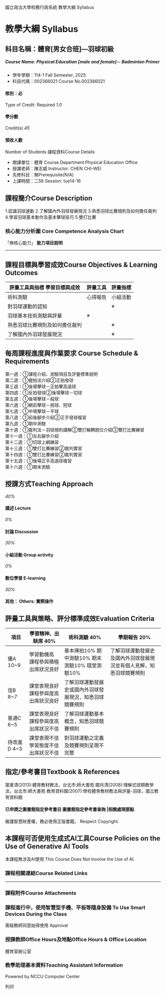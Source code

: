 國立政治大學校務行政系統 教學大綱 Syllabus
# 教學大綱 Syllabus
##  科目名稱：體育[男女合班]—羽球初級
#####  Course Name: Physical Education [male and female]-- Badminton Primer
  * 學年學期：114-1 Fall Semester, 2025 
  * 科目代碼：002366021 Course No.002366021


#### 修別：必
Type of Credit: Required 
_1.0_
#### 學分數
Credit(s)
_45_
#### 預收人數
Number of Students
課程資料Course Details
  * 開課單位：體育 Course Department:Physical Education Office 
  * 授課老師：陳志威 Instructor: CHEN CHI-WEI 
  * 先修科目：無Prerequisite(N/A)
  * 上課時間：二56 Session: tue14-16


##  課程簡介Course Description
1.認識羽球運動
2.了解國內外羽球發展現況
3.熟悉羽球比賽規則及如何擔任裁判
4.學習羽球基本動作及基本擊球技巧
5.雙打比賽
###  核心能力分析圖 Core Competence Analysis Chart
「無核心能力」 
**能力項目說明**
* * *
##  課程目標與學習成效Course Objectives & Learning Outcomes 
評量工具與指標 學習目標與成效 |  評量工具 |  評量指標  
---|---|---  
術科測驗 |  心得報告 |  小組活動 |  揮拍動作 |  其他 |  測驗藍圖 |  評量尺規  
對羽球運動的認知 |  |  ※ |  ※ |  ※ |  |  |   
羽球基本技術測驗與評量 |  ※ |  |  |  ※ |  |  ※ |  ※  
熟悉羽球比賽規則及如何擔任裁判 |  |  ※ |  ※ |  |  |  ※ |  ※  
了解國內外羽球發展現況 |  |  ※ |  |  |  |  |   
##  每周課程進度與作業要求 Course Schedule & Requirements
第一週：①課程介紹、測驗項目及評量標準說明  
第二週：①握拍法介紹②正拍發球  
第三週：①後場擊球－正拍擊高遠球  
第四週：①反拍發球②後場擊球－切球  
第五週：①後場擊球－殺球  
第六週：①網前擊球－挑球、短球  
第七週：①中場擊球－平球  
第八週：①前後腳步介紹②正手發球複習  
第九週：①期中測驗  
第十週：①裁判法－羽球規則講解②雙打輪轉跑位介紹③雙打比賽練習  
第十一週：①左右腳步介紹  
第十二週：①切球上網練習  
第十三週：①雙打比賽練習②裁判實習  
第十四週：①雙打比賽練習②裁判實習  
第十五週：①後場正手高遠球複習  
第十六週：①期末測驗
##  授課方式Teaching Approach
_40%_
####  講述 Lecture
_0%_
####  討論 Discussion
_30%_
####  小組活動 Group activity
_0%_
####  數位學習 E-learning
_30%_
####  其他： Others: 實際操作 
##  評量工具與策略、評分標準成效Evaluation Criteria
項目 |  學習精神、出缺席 40% |  術科測驗 40% |  學期報告 20%  
---|---|---|---  
優A 10~9 |  學習動機高 課程參與積極 出席狀況良好 |  基本揮拍10% 期中測驗10% 期末測驗10% 隨堂測驗10% |  了解羽球運動發展史及國內外羽球發展現況並有個人見解，知悉羽球競賽規則  
佳B 8~7 |  課堂表現良好 課程參與度高 出席狀況良好 |  了解羽球運動發展史或國內外羽球發展現況，知悉羽球競賽規則  
普通C 6~5 |  課堂表現良好 課程參與度高 出席狀況不佳 |  了解羽球運動基本概念，知悉羽球競賽規則  
待改進D 4~3 |  課堂表現不佳 學習態度不佳 出席狀況不佳 |  對羽球運動之定義及競賽規則呈現不完整  
##  指定/參考書目Textbook & References
葉憲清(2013):體育教材教法，台北市:師大書苑
闕月清(2008):理解式球類教學法，台北市:師大書苑
教育資料館(2007):學校體育教材教法與評量-羽球，國立教育資料館
####  已申請之圖書館指定參考書目  圖書館指定參考書查詢 |相關處理要點
維護智慧財產權，務必使用正版書籍。 Respect Copyright.
##  本課程可否使用生成式AI工具Course Policies on the Use of Generative AI Tools
本課程無涉及AI使用 This Course Does Not Involve the Use of AI.
###  課程相關連結Course Related Links
* * *
###  課程附件Course Attachments
###  課程進行中，使用智慧型手機、平板等隨身設備 To Use Smart Devices During the Class
需經教師同意始得使用  Approval
###  授課教師Office Hours及地點Office Hours & Office Location
體育室辦公室
###  教學助理基本資料Teaching Assistant Information
Powered by NCCU Computer Center
  
列印
